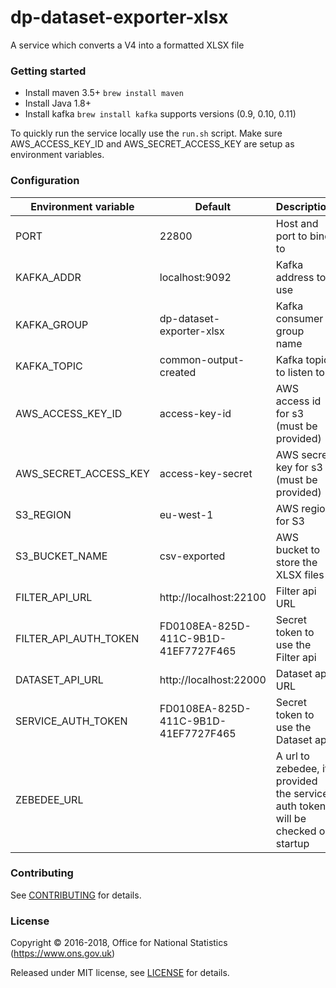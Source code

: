 dp-dataset-exporter-xlsx
================

A service which converts a V4 into a formatted XLSX file

### Getting started

* Install maven 3.5+ `brew install maven`
* Install Java 1.8+
* Install kafka `brew install kafka` supports versions (0.9, 0.10, 0.11)

To quickly run the service locally use the `run.sh` script. Make sure AWS_ACCESS_KEY_ID and AWS_SECRET_ACCESS_KEY are
setup as environment variables.

### Configuration

| Environment variable  | Default                              | Description
| ----------------------| -------------------------------------|---------------------------------
| PORT                  | 22800                                | Host and port to bind to
| KAFKA_ADDR            | localhost:9092                       | Kafka address to use
| KAFKA_GROUP           | dp-dataset-exporter-xlsx             | Kafka consumer group name
| KAFKA_TOPIC           | common-output-created                | Kafka topic to listen to
| AWS_ACCESS_KEY_ID     | access-key-id                        | AWS access id for s3 (must be provided)
| AWS_SECRET_ACCESS_KEY | access-key-secret                    | AWS secret key for s3 (must be provided)
| S3_REGION             | eu-west-1                            | AWS region for S3
| S3_BUCKET_NAME        | csv-exported                         | AWS bucket to store the XLSX files
| FILTER_API_URL        | http://localhost:22100               | Filter api URL
| FILTER_API_AUTH_TOKEN | FD0108EA-825D-411C-9B1D-41EF7727F465 | Secret token to use the Filter api
| DATASET_API_URL       | http://localhost:22000               | Dataset api URL
| SERVICE_AUTH_TOKEN    | FD0108EA-825D-411C-9B1D-41EF7727F465 | Secret token to use the Dataset api
| ZEBEDEE_URL           |                                      | A url to zebedee, if provided the service auth token will be checked on startup

### Contributing

See [CONTRIBUTING](CONTRIBUTING.md) for details.

### License

Copyright © 2016-2018, Office for National Statistics (https://www.ons.gov.uk)

Released under MIT license, see [LICENSE](LICENSE.md) for details.
